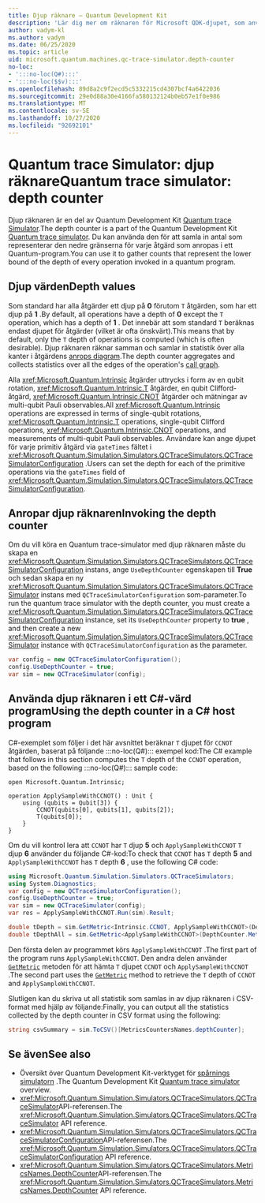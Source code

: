 ```yaml
---
title: Djup räknare – Quantum Development Kit
description: 'Lär dig mer om räknaren för Microsoft QDK-djupet, som använder Quantum trace Simulator för att samla in antalet djup för varje åtgärd som anropas i ett :::no-loc(Q#)::: program.'
author: vadym-kl
ms.author: vadym
ms.date: 06/25/2020
ms.topic: article
uid: microsoft.quantum.machines.qc-trace-simulator.depth-counter
no-loc:
- ':::no-loc(Q#):::'
- ':::no-loc($$v):::'
ms.openlocfilehash: 89d8a2c9f2ecd5c5332215cd4307bcf4a6422036
ms.sourcegitcommit: 29e0d88a30e4166fa580132124b0eb57e1f0e986
ms.translationtype: MT
ms.contentlocale: sv-SE
ms.lasthandoff: 10/27/2020
ms.locfileid: "92692101"
---
```

# <a name="quantum-trace-simulator-depth-counter"></a><span data-ttu-id="db600-103">Quantum trace Simulator: djup räknare</span><span class="sxs-lookup"><span data-stu-id="db600-103">Quantum trace simulator: depth counter</span></span>

<span data-ttu-id="db600-104">Djup räknaren är en del av Quantum Development Kit [Quantum trace Simulator](xref:microsoft.quantum.machines.qc-trace-simulator.intro).</span><span class="sxs-lookup"><span data-stu-id="db600-104">The depth counter is a part of the Quantum Development Kit [Quantum trace simulator](xref:microsoft.quantum.machines.qc-trace-simulator.intro).</span></span>
<span data-ttu-id="db600-105">Du kan använda den för att samla in antal som representerar den nedre gränserna för varje åtgärd som anropas i ett Quantum-program.</span><span class="sxs-lookup"><span data-stu-id="db600-105">You can use it to gather counts that represent the lower bound of the depth of every operation invoked in a quantum program.</span></span> 

## <a name="depth-values"></a><span data-ttu-id="db600-106">Djup värden</span><span class="sxs-lookup"><span data-stu-id="db600-106">Depth values</span></span>

<span data-ttu-id="db600-107">Som standard har alla åtgärder ett djup på **0** förutom `T` åtgärden, som har ett djup på **1** .</span><span class="sxs-lookup"><span data-stu-id="db600-107">By default, all operations have a depth of **0** except the `T` operation, which has a depth of **1** .</span></span> <span data-ttu-id="db600-108">Det innebär att som standard `T` beräknas endast djupet för åtgärder (vilket är ofta önskvärt).</span><span class="sxs-lookup"><span data-stu-id="db600-108">This means that by default, only the `T` depth of operations is computed (which is often desirable).</span></span> <span data-ttu-id="db600-109">Djup räknaren räknar samman och samlar in statistik över alla kanter i åtgärdens [anrops diagram](https://en.wikipedia.org/wiki/Call_graph).</span><span class="sxs-lookup"><span data-stu-id="db600-109">The depth counter aggregates and collects statistics over all the edges of the operation's [call graph](https://en.wikipedia.org/wiki/Call_graph).</span></span>

<span data-ttu-id="db600-110">Alla <xref:Microsoft.Quantum.Intrinsic> åtgärder uttrycks i form av en qubit rotation, <xref:Microsoft.Quantum.Intrinsic.T> åtgärder, en qubit Clifford-åtgärd, <xref:Microsoft.Quantum.Intrinsic.CNOT> åtgärder och mätningar av multi-qubit Pauli observables.</span><span class="sxs-lookup"><span data-stu-id="db600-110">All <xref:Microsoft.Quantum.Intrinsic> operations are expressed in terms of single-qubit rotations, <xref:Microsoft.Quantum.Intrinsic.T> operations, single-qubit Clifford operations, <xref:Microsoft.Quantum.Intrinsic.CNOT> operations, and measurements of multi-qubit Pauli observables.</span></span> <span data-ttu-id="db600-111">Användare kan ange djupet för varje primitiv åtgärd via `gateTimes` fältet i <xref:Microsoft.Quantum.Simulation.Simulators.QCTraceSimulators.QCTraceSimulatorConfiguration> .</span><span class="sxs-lookup"><span data-stu-id="db600-111">Users can set the depth for each of the primitive operations via the `gateTimes` field of <xref:Microsoft.Quantum.Simulation.Simulators.QCTraceSimulators.QCTraceSimulatorConfiguration>.</span></span>

## <a name="invoking-the-depth-counter"></a><span data-ttu-id="db600-112">Anropar djup räknaren</span><span class="sxs-lookup"><span data-stu-id="db600-112">Invoking the depth counter</span></span>

<span data-ttu-id="db600-113">Om du vill köra en Quantum trace-simulator med djup räknaren måste du skapa en <xref:Microsoft.Quantum.Simulation.Simulators.QCTraceSimulators.QCTraceSimulatorConfiguration> instans, ange `UseDepthCounter` egenskapen till **True** och sedan skapa en ny <xref:Microsoft.Quantum.Simulation.Simulators.QCTraceSimulators.QCTraceSimulator> instans med `QCTraceSimulatorConfiguration` som-parameter.</span><span class="sxs-lookup"><span data-stu-id="db600-113">To run the quantum trace simulator with the depth counter, you must create a <xref:Microsoft.Quantum.Simulation.Simulators.QCTraceSimulators.QCTraceSimulatorConfiguration> instance, set its `UseDepthCounter` property to **true** , and then create a new <xref:Microsoft.Quantum.Simulation.Simulators.QCTraceSimulators.QCTraceSimulator> instance with `QCTraceSimulatorConfiguration` as the parameter.</span></span> 

```csharp
var config = new QCTraceSimulatorConfiguration();
config.UseDepthCounter = true;
var sim = new QCTraceSimulator(config);
```

## <a name="using-the-depth-counter-in-a-c-host-program"></a><span data-ttu-id="db600-114">Använda djup räknaren i ett C#-värd program</span><span class="sxs-lookup"><span data-stu-id="db600-114">Using the depth counter in a C# host program</span></span>

<span data-ttu-id="db600-115">C#-exemplet som följer i det här avsnittet beräknar `T` djupet för `CCNOT` åtgärden, baserat på följande :::no-loc(Q#)::: exempel kod:</span><span class="sxs-lookup"><span data-stu-id="db600-115">The C# example that follows in this section computes the `T` depth of the `CCNOT` operation, based on the following :::no-loc(Q#)::: sample code:</span></span>

```qsharp
open Microsoft.Quantum.Intrinsic;

operation ApplySampleWithCCNOT() : Unit {
    using (qubits = Qubit[3]) {
        CCNOT(qubits[0], qubits[1], qubits[2]);
        T(qubits[0]);
    }
}
```

<span data-ttu-id="db600-116">Om du vill kontrol lera att `CCNOT` har `T` djup **5** och `ApplySampleWithCCNOT` `T` djup **6** använder du följande C#-kod:</span><span class="sxs-lookup"><span data-stu-id="db600-116">To check that `CCNOT` has `T` depth **5** and `ApplySampleWithCCNOT` has `T` depth **6** , use the following C# code:</span></span>

```csharp
using Microsoft.Quantum.Simulation.Simulators.QCTraceSimulators;
using System.Diagnostics;
var config = new QCTraceSimulatorConfiguration();
config.UseDepthCounter = true;
var sim = new QCTraceSimulator(config);
var res = ApplySampleWithCCNOT.Run(sim).Result;

double tDepth = sim.GetMetric<Intrinsic.CCNOT, ApplySampleWithCCNOT>(DepthCounter.Metrics.Depth);
double tDepthAll = sim.GetMetric<ApplySampleWithCCNOT>(DepthCounter.Metrics.Depth);
```

<span data-ttu-id="db600-117">Den första delen av programmet körs `ApplySampleWithCCNOT` .</span><span class="sxs-lookup"><span data-stu-id="db600-117">The first part of the program runs `ApplySampleWithCCNOT`.</span></span> <span data-ttu-id="db600-118">Den andra delen använder [`GetMetric`](https://docs.microsoft.com/dotnet/api/microsoft.quantum.simulation.simulators.qctracesimulators.qctracesimulator.getmetric) metoden för att hämta `T` djupet `CCNOT` och `ApplySampleWithCCNOT` .</span><span class="sxs-lookup"><span data-stu-id="db600-118">The second part uses the [`GetMetric`](https://docs.microsoft.com/dotnet/api/microsoft.quantum.simulation.simulators.qctracesimulators.qctracesimulator.getmetric) method to retrieve the `T` depth of `CCNOT` and `ApplySampleWithCCNOT`.</span></span> 

<span data-ttu-id="db600-119">Slutligen kan du skriva ut all statistik som samlas in av djup räknaren i CSV-format med hjälp av följande:</span><span class="sxs-lookup"><span data-stu-id="db600-119">Finally, you can output all the statistics collected by the depth counter in CSV format using the following:</span></span>
```csharp
string csvSummary = sim.ToCSV()[MetricsCountersNames.depthCounter];
```

## <a name="see-also"></a><span data-ttu-id="db600-120">Se även</span><span class="sxs-lookup"><span data-stu-id="db600-120">See also</span></span>

- <span data-ttu-id="db600-121">Översikt över Quantum Development Kit-verktyget för [spårnings simulatorn](xref:microsoft.quantum.machines.qc-trace-simulator.intro) .</span><span class="sxs-lookup"><span data-stu-id="db600-121">The Quantum Development Kit [Quantum trace simulator](xref:microsoft.quantum.machines.qc-trace-simulator.intro) overview.</span></span>
- <span data-ttu-id="db600-122"><xref:Microsoft.Quantum.Simulation.Simulators.QCTraceSimulators.QCTraceSimulator>API-referensen.</span><span class="sxs-lookup"><span data-stu-id="db600-122">The <xref:Microsoft.Quantum.Simulation.Simulators.QCTraceSimulators.QCTraceSimulator> API reference.</span></span>
- <span data-ttu-id="db600-123"><xref:Microsoft.Quantum.Simulation.Simulators.QCTraceSimulators.QCTraceSimulatorConfiguration>API-referensen.</span><span class="sxs-lookup"><span data-stu-id="db600-123">The <xref:Microsoft.Quantum.Simulation.Simulators.QCTraceSimulators.QCTraceSimulatorConfiguration> API reference.</span></span>
- <span data-ttu-id="db600-124"><xref:Microsoft.Quantum.Simulation.Simulators.QCTraceSimulators.MetricsNames.DepthCounter>API-referensen.</span><span class="sxs-lookup"><span data-stu-id="db600-124">The <xref:Microsoft.Quantum.Simulation.Simulators.QCTraceSimulators.MetricsNames.DepthCounter> API reference.</span></span>
